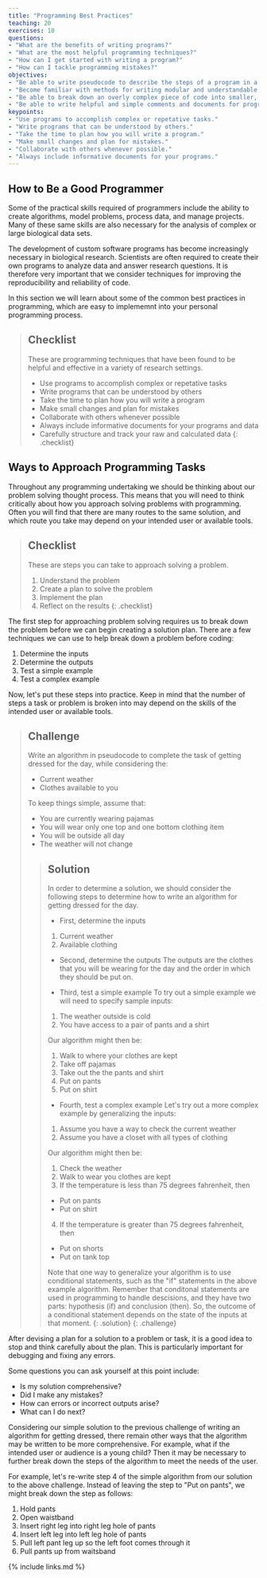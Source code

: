 ```yaml
---
title: "Programming Best Practices"
teaching: 20
exercises: 10
questions:
- "What are the benefits of writing programs?"
- "What are the most helpful programming techniques?"
- "How can I get started with writing a program?"
- "How can I tackle programming mistakes?"
objectives:
- "Be able to write pseudocode to describe the steps of a program in a plain language."
- "Become familiar with methods for writing modular and understandable programs."
- "Be able to break down an overly complex piece of code into smaller, more readily understandable components."
- "Be able to write helpful and simple comments and documents for programs."
keypoints:
- "Use programs to accomplish complex or repetative tasks."
- "Write programs that can be understood by others."
- "Take the time to plan how you will write a program."
- "Make small changes and plan for mistakes."
- "Collaborate with others whenever possible."
- "Always include informative documents for your programs."
---
```


## How to Be a Good Programmer
Some of the practical skills required of programmers include the ability to create algorithms, model problems, process data, and manage projects. Many of these same skills are also necessary for the analysis of complex or large biological data sets.

The development of custom software programs has become increasingly necessary in biological research. Scientists are often required to create their own programs to analyze data and answer research questions. It is therefore very important that we consider techniques for improving the reproducibility and reliability of code. 

In this section we will learn about some of the common best practices in programming, which are easy to implememnt into your personal programming process.

> ## Checklist
>
> These are programming techniques that have been found to be helpful and effective in a variety of research settings.
>
> - Use programs to accomplish complex or repetative tasks
> - Write programs that can be understood by others
> - Take the time to plan how you will write a program
> - Make small changes and plan for mistakes
> - Collaborate with others whenever possible
> - Always include informative documents for your programs and data
> - Carefully structure and track your raw and calculated data
{: .checklist}

## Ways to Approach Programming Tasks
Throughout any programming undertaking we should be thinking about our problem solving thought process. This means that you will need to think critically about how you approach solving problems with programming. Often you will find that there are many routes to the same solution, and which route you take may depend on your intended user or available tools.

> ## Checklist
>
> These are steps you can take to approach solving a problem.
>
> 1. Understand the problem
> 2. Create a plan to solve the problem
> 3. Implement the plan
> 4. Reflect on the results
{: .checklist}

The first step for approaching problem solving requires us to break down the problem before we can begin creating a solution plan. There are a few techniques we can use to help break down a problem before coding:

1. Determine the inputs
2. Determine the outputs
3. Test a simple example
4. Test a complex example

Now, let's put these steps into practice. Keep in mind that the number of steps a task or problem is broken into may depend on the skills of the intended user or available tools.

> ## Challenge
>
> Write an algorithm in pseudocode to complete the task of getting dressed for the day, while considering the:
> - Current weather
> - Clothes available to you
>
> To keep things simple, assume that:
> - You are currently wearing pajamas
> - You will wear only one top and one bottom clothing item
> - You will be outside all day
> - The weather will not change
> 
>> ## Solution
>>
>> In order to determine a solution, we should consider the following steps to determine how to write an algorithm for getting dressed for the day.
>>
>> - First, determine the inputs
>> 1. Current weather
>> 2. Available clothing
>>
>> - Second, determine the outputs
>> The outputs are the clothes that you will be wearing for the day and the order in which they should be put on.
>>
>> - Third, test a simple example
>> To try out a simple example we will need to specify sample inputs:
>> 1. The weather outside is cold
>> 2. You have access to a pair of pants and a shirt
>>
>> Our algorithm might then be:
>> 1. Walk to where your clothes are kept
>> 2. Take off pajamas
>> 3. Take out the the pants and shirt
>> 4. Put on pants
>> 5. Put on shirt
>>
>> - Fourth, test a complex example
>> Let's try out a more complex example by generalizing the inputs:
>> 1. Assume you have a way to check the current weather
>> 2. Assume you have a closet with all types of clothing
>>
>> Our algorithm might then be:
>> 1. Check the weather
>> 2. Walk to wear you clothes are kept
>> 3. If the temperature is less than 75 degrees fahrenheit, then
>> - Put on pants
>> - Put on shirt
>> 4. If the temperature is greater than 75 degrees fahrenheit, then
>> - Put on shorts
>> - Put on tank top
>>
>> Note that one way to generalize your algorithm is to use conditional statements, such as the "if" statements in the above example algorithm. Remember that conditonal statements are used in programming to handle descisions, and they have two parts: hypothesis (if) and conclusion (then). So, the outcome of a conditional statement depends on the state of the inputs at that moment.
> {: .solution}
{: .challenge}

After devising a plan for a solution to a problem or task, it is a good idea to stop and think carefully about the plan. This is particularly important for debugging and fixing any errors. 

Some questions you can ask yourself at this point include:
- Is my solution comprehensive?
- Did I make any mistakes?
- How can errors or incorrect outputs arise?
- What can I do next?

Considering our simple solution to the previous challenge of writing an algorithm for getting dressed, there remain other ways that the algorithm may be written to be more comprehensive. For example, what if the intended user or audience is a young child? Then it may be necessary to further break down the steps of the algorithm to meet the needs of the user.

For example, let's re-write step 4 of the simple algorithm from our solution to the above challenge. Instead of leaving the step to "Put on pants", we might break down the step as follows:
1. Hold pants
2. Open waistband
3. Insert right leg into right leg hole of pants
4. Insert left leg into left leg hole of pants
5. Pull left pant leg up so the left foot comes through it
6. Pull pants up from waitsband

{% include links.md %}
